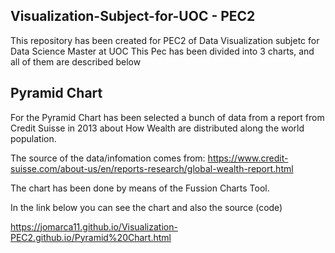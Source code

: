 ## Visualization-Subject-for-UOC - PEC2
This repository has been created for PEC2 of Data Visualization subjetc for Data Science Master at UOC
This Pec has been divided into 3 charts, and all of them are described below

## Pyramid Chart
For the Pyramid Chart has been selected a bunch of data from a report from Credit Suisse in 2013 about How Wealth are distributed along the world population.

The source of the data/infomation comes from: https://www.credit-suisse.com/about-us/en/reports-research/global-wealth-report.html

The chart has been done by means of the Fussion Charts Tool. 

In the link below you can see the chart and also the source (code)

https://jomarca11.github.io/Visualization-PEC2.github.io/Pyramid%20Chart.html
